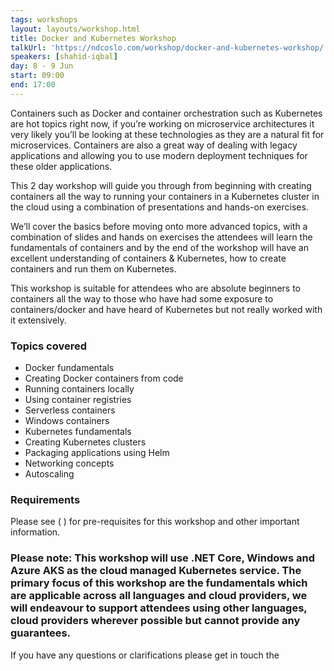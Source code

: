 ```yaml
---
tags: workshops
layout: layouts/workshop.html
title: Docker and Kubernetes Workshop
talkUrl: 'https://ndcoslo.com/workshop/docker-and-kubernetes-workshop/'
speakers: [shahid-iqbal]
day: 8 - 9 Jun
start: 09:00
end: 17:00
---
```

Containers such as Docker and container orchestration such as Kubernetes are hot topics right now, if you’re working on microservice architectures it very likely you’ll be looking at these technologies as they are a natural fit for microservices. Containers are also a great way of dealing with legacy applications and allowing you to use modern deployment techniques for these older applications.

This 2 day workshop will guide you through from beginning with creating containers all the way to running your containers in a Kubernetes cluster in the cloud using a combination of presentations and hands-on exercises.

We’ll cover the basics before moving onto more advanced topics, with a combination of slides and hands on exercises the attendees will learn the fundamentals of containers and by the end of the workshop will have an excellent understanding of containers & Kubernetes, how to create containers and run them on Kubernetes.

This workshop is suitable for attendees who are absolute beginners to containers all the way to those who have had some exposure to containers/docker and have heard of Kubernetes but not really worked with it extensively.

### Topics covered

- Docker fundamentals
- Creating Docker containers from code
- Running containers locally
- Using container registries
- Serverless containers
- Windows containers
- Kubernetes fundamentals
- Creating Kubernetes clusters
- Packaging applications using Helm
- Networking concepts
- Autoscaling

### Requirements
Please see ( ) for pre-requisites for this workshop and other important information.

### Please note: This workshop will use .NET Core, Windows and Azure AKS as the cloud managed Kubernetes service. The primary focus of this workshop are the fundamentals which are applicable across all languages and cloud providers, we will endeavour to support attendees using other languages, cloud providers wherever possible but cannot provide any guarantees.

If you have any questions or clarifications please get in touch the 
